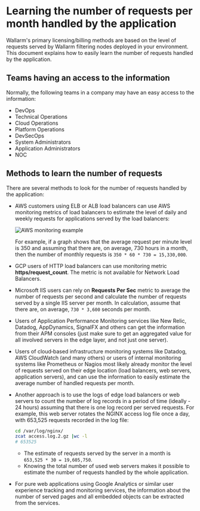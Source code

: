 # Learning the number of requests per month handled by the application

Wallarm's primary licensing/billing methods are based on the level of requests served by Wallarm filtering nodes deployed in your environment. This document explains how to easily learn the number of requests handled by the application.

## Teams having an access to the information

Normally, the following teams in a company may have an easy access to the information:

* DevOps
* Technical Operations
* Cloud Operations
* Platform Operations
* DevSecOps
* System Administrators
* Application Administrators
* NOC

## Methods to learn the number of requests

There are several methods to look for the number of requests handled by the application:

* AWS customers using ELB or ALB load balancers can use AWS monitoring metrics of load balancers to estimate the level of daily and weekly requests for applications served by the load balancers:

    ![AWS monitoring example](../../images/operation/aws-requests-example.png)

    For example, if a graph shows that the average request per minute level is 350 and assuming that there are, on average, 730 hours in a month, then the number of monthly requests is `350 * 60 * 730 = 15,330,000`.

* GCP users of HTTP load balancers can use monitoring metric **https/request_count**. The metric is not available for Network Load Balancers.
* Microsoft IIS users can rely on **Requests Per Sec** metric to average the number of requests per second and calculate the number of requests served by a single IIS server per month. In calculation, assume that there are, on average, `730 * 3,600` seconds per month.
* Users of Application Performance Monitoring services like New Relic, Datadog, AppDynamics, SignalFX and others can get the information from their APM consoles (just make sure to get an aggregated value for all involved servers in the edge layer, and not just one server).
* Users of cloud‑based infrastructure monitoring systems like Datadog, AWS CloudWatch (and many others) or users of internal monitoring systems like Prometheus or Nagios most likely already monitor the level of requests served on their edge location (load balancers, web servers, application servers), and can use the information to easily estimate the average number of handled requests per month.
* Another approach is to use the logs of edge load balancers or web servers to count the number of log records in a period of time (ideally - 24 hours) assuming that there is one log record per served requests. For example, this web server rotates the NGINX access log file once a day, with 653,525 requests recorded in the log file: 

    ```bash
    cd /var/log/nginx/
    zcat access.log.2.gz |wc -l
    # 653525
    ```

    * The estimate of requests served by the server in a month is `653,525 * 30 = 19,605,750`.
    * Knowing the total number of used web servers makes it possible to estimate the number of requests handled by the whole application.

* For pure web applications using Google Analytics or similar user experience tracking and monitoring services, the information about the number of served pages and all embedded objects can be extracted from the services.
